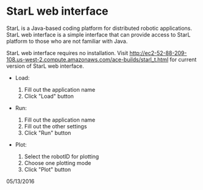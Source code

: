 StarL web interface
============================

StarL is a Java-based coding platform for distributed robotic applications.
StarL web interface is a simple interface that can provide access to StarL platform to those who are not familiar with Java.

StarL web interface requires no installation. Visit http://ec2-52-88-209-108.us-west-2.compute.amazonaws.com/ace-builds/starl_t.html for current version of StarL web interface.

- Load:
    1. Fill out the application name 
    2. Click "Load" button

- Run:
    1. Fill out the application name
    2. Fill out the other settings
    3. Click "Run" button
    
- Plot:
    1. Select the robotID for plotting
    2. Choose one plotting mode
    3. Click "Plot" button


05/13/2016


